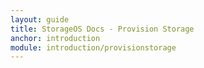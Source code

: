 ```yaml
---
layout: guide
title: StorageOS Docs - Provision Storage
anchor: introduction
module: introduction/provisionstorage
---
```


<script src="//www.katacoda.com/embed.js"></script>
<script type="text/javascript">
  var eventMethod = window.addEventListener ? "addEventListener" : "attachEvent";
  var windowEvent = window[eventMethod];
  var messageEvent = eventMethod == "attachEvent" ? "onmessage" : "message";

  windowEvent(messageEvent,function(e) {
  var d = e.data;
  if(e && e.origin && e.origin.indexOf('katacoda.com') >= 0) {
    var t = {
      'event': 'katacoda-scenario',
      'eventName': "katacoda-" + d.scenario,
      'eventAction': d.action,
      'eventLabel': d.label
    }
    window.ga = window.ga || [];
    window.ga.push(t);
  }
  },false);
</script>

<div
    data-katacoda-id="storageos/provisioning-storage"
    data-katacoda-ctatext="More" data-katacoda-ctaurl="https://my.storageos.com/main/tutorials"
    data-katacoda-color="4f5263"
    data-katacoda-secondary="61c202"
    data-katacoda-font="Helvetica Neue"
    data-katacoda-fontheader="Helvetica Neue"
    style="height: calc(100vh - 120px);">
</div>
